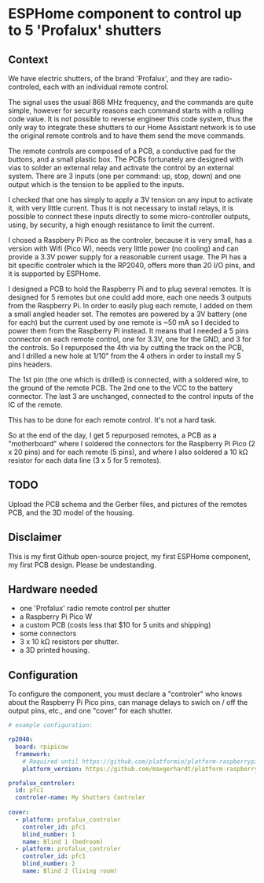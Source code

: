 # ESPHome component to control up to 5 'Profalux' shutters

## Context
We have electric shutters, of the brand 'Profalux', and they are radio-controled, each
with an individual remote control.

The signal uses the usual 868 MHz frequency, and the commands are quite simple, however
for security reasons each command starts with a rolling code value. It is not 
possible to reverse engineer this code system, thus the only way to integrate
these shutters to our Home Assistant network is to use the original remote controls
and to have them send the move commands.

The remote controls are composed of a PCB, a conductive pad for the buttons, and
a small plastic box. The PCBs fortunately are designed with vias to solder an
external relay and activate the control by an external system. There are 3 inputs
(one per command: up, stop, down) and one output which is the tension to be applied
to the inputs.

I checked that one has simply to apply a 3V tension on any input to activate it,
with very little current. Thus it is not necessary to install relays, it is
possible to connect these inputs directly to some micro-controller outputs, using,
by security, a high enough resistance to limit the current.

I chosed a Raspbery Pi Pico as the controler, because it is very small, has 
a version with Wifi (Pico W), needs very little power (no cooling) and can provide
a 3.3V power supply for a reasonable current usage. The Pi has a bit specific
controler which is the RP2040, offers more than 20 I/O pins, and it is supported by ESPHome.

I designed a PCB to hold the Raspberry Pi and to plug several remotes. It is designed
for 5 remotes but one could add more, each one needs 3 outputs from the Raspberry Pi.
In order to easily plug each remote, I added on them a small angled header set. The remotes
are powered by a 3V battery (one for each) but the current used by one remote is ~50 mA
so I decided to power them from the Raspberry Pi instead. It means that I needed
a 5 pins connector on each remote control, one for 3.3V, one for the GND, and 3 for
the controls. So I repurposed the 4th via by cutting the track on the PCB, and I drilled
a new hole at 1/10" from the 4 others in order to install my 5 pins headers.

The 1st pin (the one which is drilled) is connected, with a soldered wire, to the ground of
the remote PCB. The 2nd one to the VCC to the battery connector. The last 3 are unchanged,
connected to the control inputs of the IC of the remote.

This has to be done for each remote control. It's not a hard task.

So at the end of the day, I get 5 repurposed remotes, a PCB as a "motherboard" where
I soldered the connectors for the Raspberry Pi Pico (2 x 20 pins) and for each remote (5 pins),
and where I also soldered a 10 kΩ resistor for each data line (3 x 5 for 5 remotes).

## TODO
Upload the PCB schema and the Gerber files, and pictures of the remotes PCB, and the 3D model
of the housing.

## Disclaimer
This is my first Github open-source project, my first ESPHome component, my first PCB design. Please be undestanding.
## Hardware needed
- one 'Profalux' radio remote control per shutter
- a Raspberry Pi Pico W
- a custom PCB (costs less that $10 for 5 units and shipping)
- some connectors
- 3 x 10 kΩ resistors per shutter.
- a 3D printed housing.
## Configuration
To configure the component, you must declare a "controler" who knows about the Raspberry Pi Pico
pins, can manage delays to swich on / off the output pins, etc., and one "cover" for each
shutter.

```yaml
# example configuration:

rp2040:
  board: rpipicow
  framework:
    # Required until https://github.com/platformio/platform-raspberrypi/pull/36 is merged
    platform_version: https://github.com/maxgerhardt/platform-raspberrypi.git

profalux_controler:
  id: pfc1
  controler-name: My Shutters Controler
  
cover:
  - platform: profalux_controler
    controler_id: pfc1
    blind_number: 1
    name: Blind 1 (bedroom)
  - platform: profalux_controler
    controler_id: pfc1
    blind_number: 2
    name: Blind 2 (living room)
```
